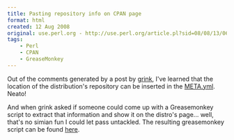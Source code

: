 ```yaml
---
title: Pasting repository info on CPAN page
format: html
created: 12 Aug 2008
original: use.perl.org - http://use.perl.org/article.pl?sid=08/08/13/065232
tags:
    - Perl
    - CPAN
    - GreaseMonkey
---
```


<p>Out of the comments  generated
by a post by <a href="http://use.perl.org/~grink/journal/37141" rel="nofollow">grink</a>,
I've learned that the location of the distribution's repository
can be inserted in the
<a href="http://module-build.sourceforge.net/META-spec-current.html#resources" rel="nofollow">META.yml</a>.
Neato!  </p><p>And when grink asked if someone could come up with a Greasemonkey
script to extract that information and show it on the distro's
page... well, that's no simian fun I could let pass untackled.
The
resulting greasemonkey script can be found
<a href="http://userscripts.org/scripts/show/31660" rel="nofollow">here</a>.</p>

